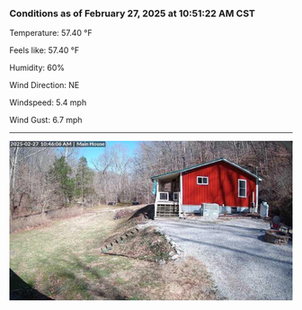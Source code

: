 ### Conditions as of February 27, 2025 at 10:51:22 AM CST 

Temperature: 57.40 &deg;F

Feels like: 57.40 &deg;F

Humidity: 60%

Wind Direction: NE

Windspeed: 5.4 mph

Wind Gust: 6.7 mph

---

<img src="./images/latest.jpeg"/>

